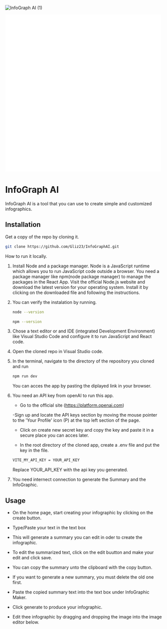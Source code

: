 ![InfoGraph AI (1)](https://github.com/Gliz23/InfoGraphAI/blob/main/src/assets/banner.png)

![Logo](https://github.com/Gliz23/InfoGraphAI/blob/main/src/assets/flogo.png)

# InfoGraph AI

InfoGraph AI is a tool that you can use to create simple and customized infographics.

## Installation

Get a copy of the repo by cloning it.

```bash
git clone https://github.com/Gliz23/InfoGraphAI.git
```

How to run it locally.

1. Install Node and a package manager.
   Node is a JavaScript runtime which allows you to run JavaScript code outside a browser.
   You need a package manager like npm(node package manager) to manage the packages in the React App.
   Visit the official Node.js website and download the latest version for your operating system.
   Install it by clicking on the downloaded file and following the instructions.

2. You can verify the instalation by running.

   ```bash
   node --version
   ```

   ```bash
   npm --version
   ```

3. Chose a text editor or and IDE (integrated Development Environment) like Visual Studio Code and configure it to run JavaScript and React code.

4. Open the cloned repo in Visual Studio code.

5. In the terminal, navigate to the directory of the repository you cloned and run

   ```bash
   npm run dev
   ```

   You can acces the app by pasting the diplayed link in your browser.

6. You need an API key from openAI to run this app.

   - Go to the official site (https://platform.openai.com)

   -Sign up and locate the API keys section by moving the mouse pointer to the 'Your Profile' icon (P) at the top left section of the page.

   - Click on create new secret key and copy the key and paste it in a secure place you can acces later.

   - In the root directory of the cloned app, create a .env file and put the key in the file.

   ```bash
   VITE_MY_API_KEY = YOUR_API_KEY
   ```

   Replace YOUR_API_KEY with the api key you generated.

7. You need internect connection to generate the Summary and the InfoGraphic.

## Usage

- On the home page, start creating your infographic by clicking on the create button.

- Type/Paste your text in the text box

- This will generate a summary you can edit in oder to create the infographic.

- To edit the summarized text, click on the edit buutton and make your edit and click save.

- You can copy the summary unto the clipboard with the copy button.

- If you want to generate a new summary, you must delete the old one first.

- Paste the copied summary text into the text box under InfoGraphic Maker.

- Click generate to produce your infographic.

- Edit thee infographic by dragging and dropping the image into the image editor below.
